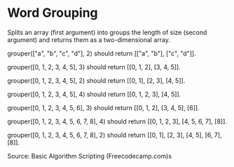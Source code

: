 # Word Grouping 

Splits an array (first argument) into groups the length of size (second argument) and returns them as a two-dimensional array.

grouper(["a", "b", "c", "d"], 2) should return [["a", "b"], ["c", "d"]].

grouper([0, 1, 2, 3, 4, 5], 3) should return [[0, 1, 2], [3, 4, 5]].

grouper([0, 1, 2, 3, 4, 5], 2) should return [[0, 1], [2, 3], [4, 5]].

grouper([0, 1, 2, 3, 4, 5], 4) should return [[0, 1, 2, 3], [4, 5]].

grouper([0, 1, 2, 3, 4, 5, 6], 3) should return [[0, 1, 2], [3, 4, 5], [6]].

grouper([0, 1, 2, 3, 4, 5, 6, 7, 8], 4) should return [[0, 1, 2, 3], [4, 5, 6, 7], [8]].

grouper([0, 1, 2, 3, 4, 5, 6, 7, 8], 2) should return [[0, 1], [2, 3], [4, 5], [6, 7], [8]].

Source: Basic Algorithm Scripting (Freecodecamp.com)s